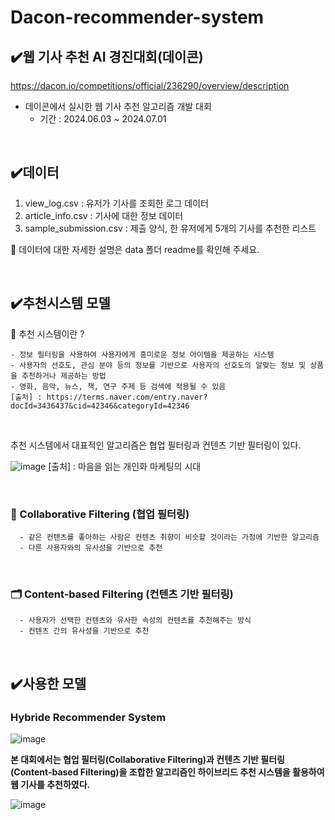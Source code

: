 # Dacon-recommender-system

## ✔️웹 기사 추천 AI 경진대회(데이콘)
https://dacon.io/competitions/official/236290/overview/description 
  - 데이콘에서 실시한 웹 기사 추천 알고리즘 개발 대회
    - 기간 : 2024.06.03 ~ 2024.07.01
<br>      



## ✔️데이터
  1) view_log.csv : 유저가 기사를 조회한 로그 데이터
  2) article_info.csv : 기사에 대한 정보 데이터
  3) sample_submission.csv : 제출 양식, 한 유저에게 5개의 기사를 추천한 리스트
     
🙌 데이터에 대한 자세한 설명은 data 폴더 readme를 확인해 주세요.  

<br>


## ✔️추천시스템 모델 
  🧐 추천 시스템이란 ?
  
    - 정보 필터링을 사용하여 사용자에게 흥미로운 정보 아이템을 제공하는 시스템
    - 사용자의 선호도, 관심 분야 등의 정보를 기반으로 사용자의 선호도의 알맞는 정보 및 상품을 추천하거나 제공하는 방법
    - 영화, 음악, 뉴스, 책, 연구 주제 등 검색에 적용될 수 있음
    [출처] : https://terms.naver.com/entry.naver?docId=3436437&cid=42346&categoryId=42346
<br>

추천 시스템에서 대표적인 알고리즘은 협업 필터링과 컨텐츠 기반 필터링이 있다.

![image](https://github.com/sh-0620/dacon-recommender-system/assets/172260370/3a974329-9e32-41b0-8251-881cb31507ae)
 [출처] : 마음을 읽는 개인화 마케팅의 시대

<br>

  ### 👥 Collaborative Filtering (협업 필터링)
  
      - 같은 컨텐츠를 좋아하는 사람은 컨텐츠 취향이 비슷할 것이라는 가정에 기반한 알고리즘 
      - 다른 사용자와의 유사성을 기반으로 추천
<br>

  ### 🗂️ Content-based Filtering (컨텐츠 기반 필터링)
  
      - 사용자가 선택한 컨텐츠와 유사한 속성의 컨텐츠를 추천해주는 방식 
      - 컨텐츠 간의 유사성을 기반으로 추천

<br>  

## ✔️사용한 모델
### Hybride Recommender System
![image](https://github.com/sh-0620/dacon-recommender-system/assets/172260370/73a4d3fe-38ba-4abb-acb7-34c7af908470)

**본 대회에서는 협업 필터링(Collaborative Filtering)과 컨텐츠 기반 필터링(Content-based Filtering)을 조합한 알고리즘인 하이브리드 추천 시스템을 활용하여 웹 기사를 추천하였다.**




![image](https://github.com/sh-0620/dacon-recommender-system/assets/172260370/958eea93-0c8d-4912-8e46-63c3e9204673)
